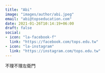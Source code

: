 ```yaml
---
title: "Abi"
image: "images/author/abi.jpeg"
email: "abi@topseducation.com"
date: 2021-01-26T10:14:19+06:00
draft: false
social:
- icon: "la-facebook-f"
  link: "https://facebook.com/tops.edu.tw"
- icon: "la-instagram"
  link: "https://instagram.com/tops.edu.tw"
---
```


不理不理左衛門